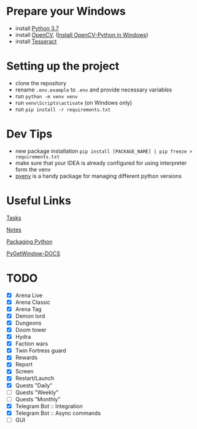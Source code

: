 # Prepare your Windows
- install [Python 3.7](https://www.python.org/downloads/release/python-370/)
- install [OpenCV](https://github.com/opencv/opencv/releases), ([Install OpenCV-Python in Windows](https://docs.opencv.org/4.x/d5/de5/tutorial_py_setup_in_windows.html))
- install [Tesseract](https://tesseract-ocr.github.io/tessdoc/Downloads.html)

# Setting up the project
- clone the repository
- rename `.env.example` to `.env` and provide necessary variables
- run `python -m venv venv`
- run `venv\Scripts\activate` (on Windows only)
- run `pip install -r requirements.txt`

# Dev Tips
- new package installation `pip install [PACKAGE_NAME] | pip freeze > requirements.txt`
- make sure that your IDEA is already configured for using interpreter form the venv
- [pyenv](https://github.com/pyenv-win/pyenv-win/blob/master/docs/installation.md#add-system-settings) is a handy package for managing different python versions


# Useful Links

[Tasks](https://trello.com/b/qdmlcWUO/main-board)

[Notes](https://docs.google.com/document/d/1C7tJGxA2pyR1sg199nGUARYVfYpPSZ3VN1rhYFKvM1E/edit?usp=sharing)

[Packaging Python](https://packaging.python.org/en/latest/tutorials/installing-packages/#requirements-files)

[PyGetWindow-DOCS](https://github.com/asweigart/PyGetWindow)

# TODO
  - [x] Arena Live
  - [x] Arena Classic
  - [x] Arena Tag
  - [x] Demon lord
  - [x] Dungeons
  - [x] Doom tower
  - [x] Hydra
  - [x] Faction wars
  - [x] Twin Fortress guard
  - [x] Rewards
  - [x] Report
  - [x] Screen
  - [x] Restart/Launch
  - [x] Quests "Daily"
  - [ ] Quests "Weekly"
  - [ ] Quests "Monthly"
  - [x] Telegram Bot :: Integration
  - [x] Telegram Bot :: Async commands
  - [ ] GUI